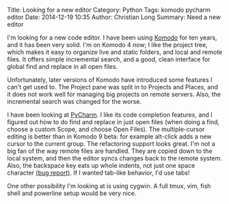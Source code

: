 Title: Looking for a new editor
Category: Python
Tags: komodo pycharm editor
Date: 2014-12-19 10:35
Author: Christian Long
Summary: Need a new editor

I'm looking for a new code editor. I have been using [Komodo](http://komodoide.com/) for ten years, and it has been very solid. I'm on Komodo 4 now; I like the project tree, which makes it easy to organize live and static folders, and local and remote files. It offers simple incremental search, and a good, clean interface for global find and replace in all open files.

Unfortunately, later versions of Komodo have introduced some features I can't get used to. The Project pane was split in to Projects and Places, and it does not work well for managing big projects on remote servers. Also, the incremental search was changed for the worse.

I have been looking at [PyCharm](https://www.jetbrains.com/pycharm/). I like its code completion features, and I figured out how to do find and replace in just open files (when doing a find, choose a custom Scope, and choose Open Files). The multiple-cursor editing is better than in Komodo 9 beta: for example alt-click adds a new cursor to the current group. The refactoring support looks great. I'm not a big fan of the way remote files are handled. They are copied down to the local system, and then the editor syncs changes back to the remote system. Also, the backspace key eats up whole indents, not just one space character [(bug report)](https://youtrack.jetbrains.com/issue/IDEA-87318). If I wanted tab-like behavior, I'd use tabs!

One other possibility I'm looking at is using cygwin. A full tmux, vim, fish shell and powerline setup would be very nice.
